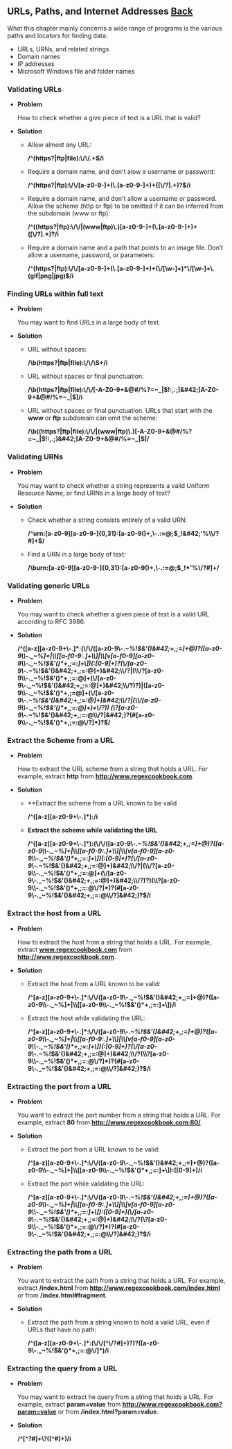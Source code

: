 ## URLs, Paths, and Internet Addresses [Back](./../regular.md)

What this chapter mainly concerns a wide range of programs is the various paths and locators for finding data:

- URLs, URNs, and related strings
- Domain names
- IP addresses
- Microsoft Windows file and folder names

### Validating URLs

- **Problem**

    How to check whether a give piece of text is a URL that is valid?

- **Solution**
    - Allow almost any URL:

        **/^(https?|ftp|file):\\/\\/.+$/i**

    - Require a domain name, and don't alow a username or password:

        **/^(https?|ftp):\\/\\/[a-z0-9-]+(\\.[a-z0-9-]+)+([\\/?].+)?$/i**

    - Require a domain name, and don't allow a username or password. Allow the scheme (http or ftp) to be omitted if it can be inferred from the subdomain (www or ftp):

        **/^((https?|ftp):\\/\\/|(www|ftp)\\.)[a-z0-9-]+(\\.[a-z0-9-]+)+([\\/?].&#42;)?/i**

    - Require a domain name and a path that points to an image file. Don’t allow a username, password, or parameters:

        **/^(https?|ftp):\\/\\/[a-z0-9-]+(\\.[a-z0-9-]+)+(\\/[\\w-]+)&#42;\\/[\w-]+\\.(gif|png|jpg)$/i**

### Finding URLs within full text

- **Problem**

    You may want to find URLs in a large body of text.

- **Solution**
    - URL without spaces:

        **/\\b(https?|ftp|file):\\/\\/\S+/i**

    - URL without spaces or final punctuation:

        **/\\b(https?|ftp|file):\\/\\/[-A-Z0-9+&@#/%?=~_|$!:,.;]&#42;[A-Z0-9+&@#/%=~_|$]/i**

    - URL without spaces or final punctuation. URLs that start with the **www** or **ftp** subdomain can omit the scheme:

        **/\\b((https?|ftp|file):\\/\\/|(www|ftp)\\.)[-A-Z0-9+&@#/%?=~_|$!:,.;]&#42;[A-Z0-9+&@#/%=~_|$]/**

### Validating URNs

- **Problem**

    You may want to check whether a string represents a valid Uniform Resource Name, or find URNs in a large body of text?

- **Solution**
    - Check whether a string consists entirely of a valid URN:

        **/^urn:[a-z0-9][a-z0-9-]{0,31}:[a-z0-9()+,\\-.:=@;$_!&#42;'%\\/?#]+$/**

    - Find a URN in a large body of text:

        **/\\burn:[a-z0-9][a-z0-9-]{0,31}:[a-z0-9()+,\\-.:=@;$_!&#42;'%\\/?#]+/**

### Validating generic URLs

- **Problem**

    You may want to check whether a given piece of text is a valid URL according to RFC 3986.

- **Solution**

    **/^([a-z][a-z0-9+\\-.]&#42;:(\\/\\/([a-z0-9\\-._~%!$&'()&#42;+,;=]+@)?([a-z0-9\\-._~%]+|\\[[a-f0-9:.]+\\]|\\[v[a-f0-9][a-z0-9\\-._~%!$&'()&#42;+,;=:]+\\])(:[0-9]+)?(\\/[a-z0-9\\-._~%!$&'()&#42;+,;=:@]+)&#42;\\/?|(\\/?[a-z0-9\\-._~%!$&'()&#42;+,;=:@]+(\\/[a-z0-9\\-._~%!$&'()&#42;+,;=:@]+)&#42;\\/?)?)|([a-z0-9\\-._~%!$&'()&#42;+,;=@]+(\\/[a-z0-9\\-._~%!$&'()&#42;+,;=:@]+)&#42;\\/?|(\\/[a-z0-9\\-._~%!$&'()&#42;+,;=:@]+)+\\/?)) (\\?[a-z0-9\\-._~%!$&'()&#42;+,;=:@\\/?]&#42;)?(#[a-z0-9\\-._~%!$&'()&#42;+,;=:@\\/?]&#42;)?$/**

### Extract the Scheme from a URL

- **Problem**

    How to extract the URL scheme from a string that holds a URL. For example, extract **http** from **http://www.regexcookbook.com**.

- **Solution**
    - **Extract the scheme from a URL known to be valid

        **/^([a-z][a-z0-9+\\-.]&#42;):/i**

    - **Extract the scheme while validating the URL**

        **/^([a-z][a-z0-9+\\-.]&#42;):(\\/\\/([a-z0-9\\-._~%!$&'()&#42;+,;=]+@)?([a-z0-9\\-._~%]+|\\[[a-f0-9:.]+\\]|\\[v[a-f0-9][a-z0-9\\-._~%!$&'()&#42;+,;=:]+\\])(:[0-9]+)?(\\/[a-z0-9\\-._~%!$&'()&#42;+,;=:@]+)&#42;\\/?|(\\/?[a-z0-9\\-._~%!$&'()&#42;+,;=:@]+(\\/[a-z0-9\\-._~%!$&'()&#42;+,;=:@]+)&#42;\\/?)?)(\\?[a-z0-9\\-._~%!$&'()&#42;+,;=:@\\/?]&#42;)?(#[a-z0-9\\-._~%!$&'()&#42;+,;=:@\\/?]&#42;)?$/i**

### Extract the host from a URL

- **Problem**

    How to extract the host from a string that holds a URL. For example, extract **www.regexcookbook.com** from **http://www.regexcookbook.com**.

- **Solution**
    - Extract the host from a URL known to be valid:

        **/^[a-z][a-z0-9+\\-.]&#42;:\\/\\/([a-z0-9\\-._~%!$&'()&#42;+,;=]+@)?([a-z0-9\\-._~%]+|\\[[a-z0-9\\-._~%!$&'()&#42;+,;=:]+\\])/i**

    - Extract the host while validating the URL:

        **/^[a-z][a-z0-9+\\-.]&#42;:\\/\\/([a-z0-9\\-._~%!$&'()&#42;+,;=]+@)?([a-z0-9\\-._~%]+|\\[[a-f0-9:.]+\\]|\\[v[a-f0-9][a-z0-9\\-._~%!$&'()&#42;+,;=:]+\\])(:[0-9]+)?(\\/[a-z0-9\\-._~%!$&'()&#42;+,;=:@]+)&#42;\\/?(\\?[a-z0-9\\-._~%!$&'()&#42;+,;=:@\\/?]&#42;)?(#[a-z0-9\\-._~%!$&'()&#42;+,;=:@\\/?]&#42;)?$/i**

### Extracting the port from a URL

- **Problem**

    You want to extract the port number from a string that holds a URL. For example, extract **80** from **http://www.regexcookbook.com:80/**.

- **Solution**
    - Extract the port from a URL known to be valid:

        **/^[a-z][a-z0-9+\\-.]&#42;:\\/\\/([a-z0-9\\-._~%!$&'()&#42;+,;=]+@)?([a-z0-9\\-._~%]+|\\[[a-z0-9\\-._~%!$&'()&#42;+,;=:]+\\]):([0-9]+)/i**

    - Extract the port while validating the URL:

        **/^[a-z][a-z0-9+\\-.]&#42;:\\/\\/([a-z0-9\\-._~%!$&'()&#42;+,;=]+@)?([a-z0-9\\-._~%]+|\\[[a-f0-9:.]+\\]|\\[v[a-f0-9][a-z0-9\\-._~%!$&'()&#42;+,;=:]+\\]):([0-9]+)(\\/[a-z0-9\\-._~%!$&'()&#42;+,;=:@]+)&#42;\\/?(\?[a-z0-9\\-._~%!$&'()&#42;+,;=:@\\/?]&#42;)?(#[a-z0-9\\-._~%!$&'()&#42;+,;=:@\\/?]&#42;)?$/i**

### Extracting the path from a URL

- **Problem**

    You want to extract the path from a string that holds a URL. For example, extract **/index.html** from **http://www.regexcookbook.com/index.html** or from **/index.html#fragment**.

- **Solution**
    - Extract the path from a string known to hold a valid URL, even if URLs that have no path:

        **/^([a-z][a-z0-9+\\-.]&#42;:(\\/\\/[^\\/?#]+)?)?([a-z0-9\\-._~%!$&'()&#42;+,;=:@\\/]&#42;)/i**

### Extracting the query from a URL

- **Problem**

    You may want to extract he query from a string that holds a URL. For example, extract **param=value** from **http://www.regexcookbook.com?param=value** or from **/index.html?param=value**.

- **Solution**

    **/^[^?#]+\\?([^#]+)/i**
